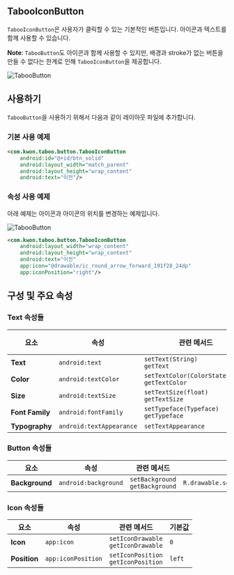 ## TabooIconButton
`TabooIconButton`은 사용자가 클릭할 수 있는 기본적인 버튼입니다. 아이콘과 텍스트를 함께 사용할 수 있습니다.

**Note**: `TabooButton`도 아이콘과 함께 사용할 수 있지만, 배경과 stroke가 없는 버튼을 만들 수 없다는 한계로 인해 `TabooIconButton`을 제공합니다.

![TabooButton](https://github.com/HanJunKwon/Taboo/blob/feature/readme/docs/assets/buttons/taboo_icon_button.png)


## 사용하기
`TabooButton`을 사용하기 위해서 다음과 같이 레이아웃 파일에 추가합니다.

### 기본 사용 예제
```xml
<com.kwon.taboo.button.TabooIconButton
    android:id="@+id/btn_solid"
    android:layout_width="match_parent"
    android:layout_height="wrap_content"
    android:text="이전"/>
```

### 속성 사용 예제
아래 예제는 아이콘과 아이콘의 위치를 변경하는 예제입니다.

![TabooButton](https://github.com/HanJunKwon/Taboo/blob/feature/readme/docs/assets/buttons/taboo_icon_button_right_icon.png)

```xml
<com.kwon.taboo.button.TabooIconButton
    android:layout_width="wrap_content"
    android:layout_height="wrap_content"
    android:text="이전"
    app:icon="@drawable/ic_round_arrow_forward_191f28_24dp"
    app:iconPosition="right"/>
```

## 구성 및 주요 속성

### Text 속성들
| 요소               | 속성                       | 관련 메서드                                             | 기본값    |
|------------------|--------------------------|----------------------------------------------------|--------|
| **Text**         | `android:text`           | `setText(String)`<br/>`getText`                    | ` `    |
| **Color**        | `android:textColor`      | `setTextColor(ColorStateList?)`<br/>`getTextColor` | `null` |
| **Size**         | `android:textSize`       | `setTextSize(float)`<br/>`getTextSize`             | `16sp` |
| **Font Family**  | `android:fontFamily`     | `setTypeface(Typeface)`<br/>`getTypeface`          | `null` |
| **Typography**   | `android:textAppearance` | `setTextAppearance`                                | `0`    | 

### Button 속성들
| 요소                  | 속성                   | 관련 메서드                              | 기본값                                       |
|---------------------|----------------------|-------------------------------------|-------------------------------------------|
| **Background**      | `android:background` | `setBackground`<br/>`getBackground` | `R.drawable.selector_taboo_icon_button`   |

### Icon 속성들
| 요소           | 속성                 | 관련 메서드                                  | 기본값    |
|--------------|--------------------|-----------------------------------------|--------|
| **Icon**     | `app:icon`         | `setIconDrawable`<br/>`getIconDrawable` | `0`    |
| **Position** | `app:iconPosition` | `setIconPosition`<br/>`getIconPosition` | `left` |
